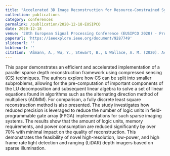 ```yaml
---
title: "Accelerated 3D Image Reconstruction for Resource-Constrained Systems"
collection: publications
category: conferences
permalink: /publication/2020-12-18-EUSIPCO
date: 2020-12-18
venue: '28th European Signal Processing Conference (EUSIPCO 2020) - Proceedings'
paperurl: 'https://ieeexplore.ieee.org/document/9287749'
slidesurl: ''
bibtexurl: ''
citation: 'Aßmann, A., Wu, Y., Stewart, B., & Wallace, A. M. (2020). Accelerated 3D Image Reconstruction for Resource-Constrained Systems. In *Proceedings of the 28th European Signal Processing Conference (EUSIPCO 2020)* (pp. 565–569). IEEE. https://doi.org/10.23919/Eusipco47968.2020.9287749'
---
```


This paper demonstrates an efficient and accelerated implementation of a parallel sparse depth reconstruction framework using compressed sensing (CS) techniques. The authors explore how CS can be split into smaller subproblems, allowing for the pre-computation of important components of the LU decomposition and subsequent linear algebra to solve a set of linear equations found in algorithms such as the alternating direction method of multipliers (ADMM). For comparison, a fully discrete least square reconstruction method is also presented. The study investigates how reduced precision is leveraged to reduce the number of logic units in field-programmable gate array (FPGA) implementations for such sparse imaging systems. The results show that the amount of logic units, memory requirements, and power consumption are reduced significantly by over 70% with minimal impact on the quality of reconstruction. This demonstrates the feasibility of novel high-resolution, low-power, and high frame rate light detection and ranging (LiDAR) depth imagers based on sparse illumination.
